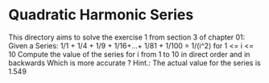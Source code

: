 # Quadratic Harmonic Series
This directory aims to solve the exercise 1 from section 3 of chapter 01:
Given a Series: 1/1 + 1/4 + 1/9 + 1/16+...+ 1/81 + 1/100 = 1/(i^2) for 1 <= i <= 10
Compute the value of the series for i from 1 to 10 in direct order and in backwards
Which is more accurate ?
Hint.: The actual value for the series is 1.549
